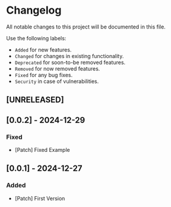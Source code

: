 # Changelog

All notable changes to this project will be documented in this file.

Use the following labels:

- `Added` for new features.
- `Changed` for changes in existing functionality.
- `Deprecated` for soon-to-be removed features.
- `Removed` for now removed features.
- `Fixed` for any bug fixes.
- `Security` in case of vulnerabilities.

## [UNRELEASED]

## [0.0.2] - 2024-12-29

### Fixed

- [Patch] Fixed Example

## [0.0.1] - 2024-12-27

### Added

- [Patch] First Version
